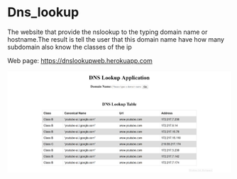 # Dns_lookup
The website that provide the nslookup to the typing domain name or hostname.The result is tell the user that this domain name have how many subdomain also know the classes of the ip

Web page: https://dnslookupweb.herokuapp.com

![Screenshot](image/web.png)
